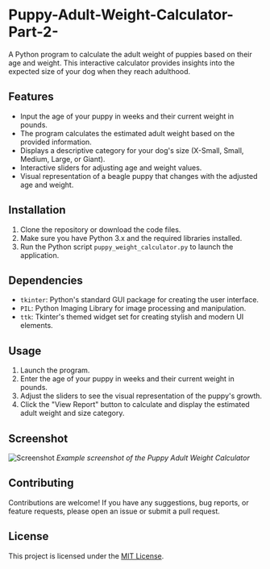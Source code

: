 # Puppy-Adult-Weight-Calculator-Part-2-

A Python program to calculate the adult weight of puppies based on their age and weight. This interactive calculator provides insights into the expected size of your dog when they reach adulthood.

## Features

- Input the age of your puppy in weeks and their current weight in pounds.
- The program calculates the estimated adult weight based on the provided information.
- Displays a descriptive category for your dog's size (X-Small, Small, Medium, Large, or Giant).
- Interactive sliders for adjusting age and weight values.
- Visual representation of a beagle puppy that changes with the adjusted age and weight.

## Installation

1. Clone the repository or download the code files.
2. Make sure you have Python 3.x and the required libraries installed.
3. Run the Python script `puppy_weight_calculator.py` to launch the application.

## Dependencies

- `tkinter`: Python's standard GUI package for creating the user interface.
- `PIL`: Python Imaging Library for image processing and manipulation.
- `ttk`: Tkinter's themed widget set for creating stylish and modern UI elements.

## Usage

1. Launch the program.
2. Enter the age of your puppy in weeks and their current weight in pounds.
3. Adjust the sliders to see the visual representation of the puppy's growth.
4. Click the "View Report" button to calculate and display the estimated adult weight and size category.

## Screenshot

![Screenshot](Images/PuppyCalculator.jpg)
*Example screenshot of the Puppy Adult Weight Calculator*

## Contributing

Contributions are welcome! If you have any suggestions, bug reports, or feature requests, please open an issue or submit a pull request.

## License

This project is licensed under the [MIT License](LICENSE).


